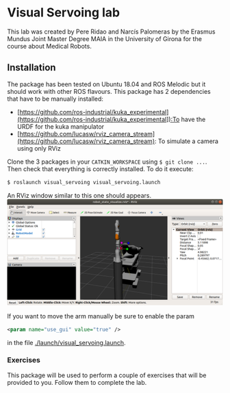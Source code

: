 # Visual Servoing lab
This lab was created by Pere Ridao and Narcís Palomeras by the Erasmus Mundus Joint Master Degree MAIA in the University of Girona for the course about Medical Robots.

## Installation
The package has been tested on Ubuntu 18.04 and ROS Melodic but it should work with other ROS flavours.
This package has 2 dependencies that have to be manually installed:
* [https://github.com/ros-industrial/kuka_experimental](https://github.com/ros-industrial/kuka_experimental]):To have the URDF for the kuka manipulator
* [https://github.com/lucasw/rviz_camera_stream](https://github.com/lucasw/rviz_camera_stream): To simulate a camera using only RViz

Clone the 3 packages in your `CATKIN_WORKSPACE` using `$ git clone ...`. Then check that everything is correctly 
installed. To do it execute:

```bash
$ roslaunch visual_servoing visual_servoing.launch
```

An RViz window similar to this one should appears.
![](./rviz.png)

If you want to move the arm manually be sure to enable the param
```xml
<param name="use_gui" value="true" />
```
in the file [./launch/visual_servoing.launch](./launch/visual_servoing.launch).

### Exercises
This package will be used to perform a couple of exercises that will be provided to you. 
Follow them to complete the lab.